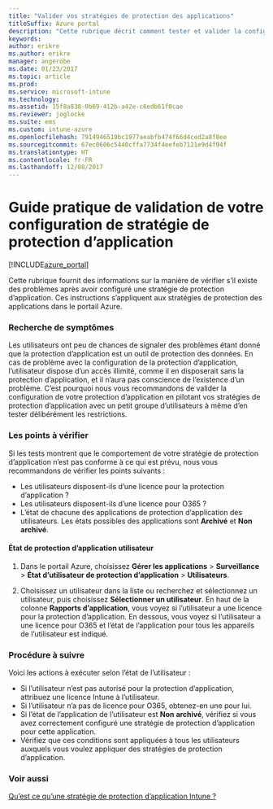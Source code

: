 ```yaml
---
title: "Valider vos stratégies de protection des applications"
titleSuffix: Azure portal
description: "Cette rubrique décrit comment tester et valider la configuration et le bon fonctionnement de votre stratégie de protection d’application."
keywords: 
author: erikre
ms.author: erikre
manager: angerobe
ms.date: 01/23/2017
ms.topic: article
ms.prod: 
ms.service: microsoft-intune
ms.technology: 
ms.assetid: 15f8a838-0b69-412b-a42e-c6edb61f0cae
ms.reviewer: joglocke
ms.suite: ems
ms.custom: intune-azure
ms.openlocfilehash: 7914946519bc1977aeabfb474f66d4ced2a8f8ee
ms.sourcegitcommit: 67ec0606c5440cffa7734f4eefeb7121e9d4f94f
ms.translationtype: HT
ms.contentlocale: fr-FR
ms.lasthandoff: 12/08/2017
---
```

# <a name="how-to-validate-your-app-protection-policy-setup"></a>Guide pratique de validation de votre configuration de stratégie de protection d’application

[!INCLUDE[azure_portal](./includes/azure_portal.md)]


Cette rubrique fournit des informations sur la manière de vérifier s’il existe des problèmes après avoir configuré une stratégie de protection d’application. Ces instructions s’appliquent aux stratégies de protection des applications dans le portail Azure.

### <a name="checking-for-symptoms"></a>Recherche de symptômes
Les utilisateurs ont peu de chances de signaler des problèmes étant donné que la protection d’application est un outil de protection des données. En cas de problème avec la configuration de la protection d’application, l’utilisateur dispose d’un accès illimité, comme il en disposerait sans la protection d’application, et il n’aura pas conscience de l’existence d’un problème. C’est pourquoi nous vous recommandons de valider la configuration de votre protection d’application en pilotant vos stratégies de protection d’application avec un petit groupe d’utilisateurs à même d’en tester délibérément les restrictions.


### <a name="what-to-check"></a>Les points à vérifier

Si les tests montrent que le comportement de votre stratégie de protection d’application n’est pas conforme à ce qui est prévu, nous vous recommandons de vérifier les points suivants :

- Les utilisateurs disposent-ils d’une licence pour la protection d’application ?
- Les utilisateurs disposent-ils d’une licence pour O365 ?
- L’état de chacune des applications de protection d’application des utilisateurs. Les états possibles des applications sont **Archivé** et **Non archivé**.

#### <a name="user-app-protection-status"></a>État de protection d’application utilisateur
1. Dans le portail Azure, choisissez **Gérer les applications** > **Surveillance** >  **État d’utilisateur de protection d’application** > **Utilisateurs**.

2. Choisissez un utilisateur dans la liste ou recherchez et sélectionnez un utilisateur, puis choisissez **Sélectionner un utilisateur**. En haut de la colonne **Rapports d’application**, vous voyez si l’utilisateur a une licence pour la protection d’application. En dessous, vous voyez si l’utilisateur a une licence pour O365 et l’état de l’application pour tous les appareils de l’utilisateur est indiqué.



### <a name="what-to-do"></a>Procédure à suivre
Voici les actions à exécuter selon l’état de l’utilisateur :

- Si l’utilisateur n’est pas autorisé pour la protection d’application, attribuez une licence Intune à l’utilisateur.
- Si l’utilisateur n’a pas de licence pour O365, obtenez-en une pour lui.
- Si l’état de l’application de l’utilisateur est **Non archivé**, vérifiez si vous avez correctement configuré une stratégie de protection d’application pour cette application.
- Vérifiez que ces conditions sont appliquées à tous les utilisateurs auxquels vous voulez appliquer des stratégies de protection d’application.

### <a name="see-also"></a>Voir aussi

[Qu’est ce qu’une stratégie de protection d’application Intune ?](app-protection-policies.md)
